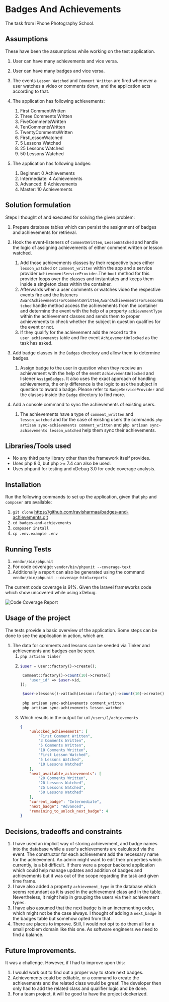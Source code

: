 # Badges And Achievements

The task from iPhone Photography School.

## Assumptions
These have been the assumptions while working on the test application.
1. User can have many achievements and vice versa.
2. User can have many badges and vice versa.
3. The events `Lesson Watched` and `Comment Written` are fired whenever a user watches a video or comments down, and the application acts according to that.
4. The application has following achievements:
    1. First CommentWritten
    2. Three Comments Written
    3. FiveCommentsWritten
    4. TenCommentsWritten
    5. TwentyCommentsWritten
    6. FirstLessonWatched
    7. 5 Lessons Watched
    8. 25 Lessons Watched
    9. 50 Lessons Watched

5. The application has following badges:
    1. Beginner: 0 Achievements
    2. Intermediate: 4 Achievements
    3. Advanced: 8 Achievements
    4. Master: 10 Achievements

    

## Solution formulation

Steps I thought of and executed for solving the given problem:

1. Prepare database tables which can persist the assignment of badges and achievements for retrieval.

2. Hook the event-listeners of `CommentWritten`, `LessonWatched` and handle the logic of assigning achievements of either 
   comment written or lesson watched.
   1. Add those achievements classes by their respective types either `lesson_watched` or `comment_written` within the 
    app and a service provider `AchievementServiceProvider`.The `boot` method for this provider loops over the classes
      and instantiates and keeps them inside a singleton class within the container.
   2. Afterwards when a user comments or watches video the respective events fire and the listeners `AwardAchievementsForCommentsWritten`,`AwardAchievementsForLessonWatched`   handle method access the achievements from the container and determine the event with the help of a property `achievementType` within the achievement classes and sends them to proper achievements to check whether the subject in question qualifies for the event or not.
   3. If they qualify for the achievement add the record to the `user_achievements` table and fire event `AchievementUnlocked`
      as the task has asked.

3. Add badge classes in the `Badges` directory and allow them to determine badges.
    1. Assign badge to the user in question when they receive an achievement with the help of the event `AchievementUnlocked` and listener `AssignBadges`. It also uses the exact approach of handling achievements, the only difference is the logic to ask the subject in question to award a badge. Please refer to `BadgeServiceProvider` and the classes inside the `Badge` directory to find more.
       
4. Add a console command to sync the achievements of existing users.
    1. The achievements have a type of `comment_written` and `lesson_watched` and for the case of existing users 
     the commands `php artisan sync-achievements comment_written` and `php artisan sync-achievements lesson_watched`
       help them sync their achievements.
    
       

## Libraries/Tools used
* No any third party library other than the framework itself provides.
* Uses php 8.0, but php >= 7.4 can also be used.
* Uses phpunit for testing and xDebug 3.0 for code coverage analysis.

## Installation

Run the following commands to set up the application, given that `php` and `composer` are available:

1. `git clone` https://github.com/ravisharmaa/badges-and-achievements.git
1. `cd badges-and-achievements`
1. `composer install`
1. `cp .env.example .env`

## Running Tests
1. `vendor/bin/phpunit`
1. For code coverage:  `vendor/bin/phpunit --coverage-text`
1. Additionally a report can also be generated using the command `vendor/bin/phpunit --coverage-html=reports`

The current code coverage is 91%. Given the laravel frameworks code which show uncovered while using xDebug.

![Code Coverage Report](https://user-images.githubusercontent.com/22126232/127415266-d6bb3f87-035a-48ec-83dc-e0e2a8d11dda.png)

## Usage of the project
The tests provide a basic overview of the application. Some steps can be done to see the application in action, which are.

1. The data for comments and lessons can be seeded via Tinker and achievements and badges can be seen.
    1. `php artisan tinker`
    2. ```php
       $user = User::factory()->create();

        Comment::factory()->count(10)->create([
           'user_id' => $user->id,
       ]);

        $user->lessons()->attach(Lesson::factory()->count(10)->create(),['watched' => true]);
        
        php artisan sync-achievements comment_written
        php artisan sync-achievements lesson_watched 
       
       ```
    3. Which results in the  output for url `/users/1/achievements`
        ```json
        {
            "unlocked_achievements": [
                "First Comment Written",
                "3 Comments Written",
                "5 Comments Written",
                "10 Comments Written",
                "First Lesson Watched",
                "5 Lessons Watched",
                "10 Lessons Watched"
            ],
            "next_available_achievements": [
                "20 Comments Written",
                "20 Lessons Watched",
                "25 Lessons Watched",
                "50 Lessons Watched"
            ],
            "current_badge": "Intermediate",
            "next_badge": "Advanced",
            "remaining_to_unlock_next_badge": 4
        } 
        ```


## Decisions, tradeoffs and constraints

1. I have used an implicit way of storing achievement, and badge names into the database while a user's achievements are calculated via the event. The constructor for each achievement add the necessary name for the achievement. An admin might want to edit their properties which currently,
   is a bit difficult. If there were a proper backend application which could help manage updates and addition of badges and achievements but it was out of the scope regarding the task and given time frame.
1. I have also added a property `achievement_type` in the database which seems redundant as it is used in the achievement class and in the table. Nevertheless, it might help in grouping the users via their achievement types.
1. I have also assumed that the next badge is in an incrementing order, which might not be the case always. I thought of adding a `next_badge` in the badges table but somehow opted from that.
1. There are places to improve. Still, I would not opt to do them all for a small problem domain like this one. As software engineers we need to find a balance.

## Future Improvements.

It was a challenge. However, if I had to improve upon this:

1. I would work out to find out a proper way to store next badges.
1. Achievements could be editable, or a command to create the achievements and the related class would be great!
   The developer then only had to add the related class and qualifier logic and be done.
1. For a team project, it will be good to have the project dockerized.
